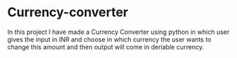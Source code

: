 # Currency-converter
In this project I have made a Currency Converter using python in which user gives the input in INR and choose in which currency the user wants to change this amount and then output will come in deriable currency.
